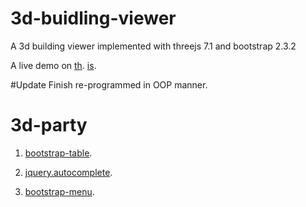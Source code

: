 # 3d-buidling-viewer
A 3d building viewer implemented with threejs 7.1 and bootstrap 2.3.2

A live demo on <a href="http://udear.tech/3d/">th</a>.
[is](http://dizzyeyes.github.io/3d-building-viewer).

#Update
Finish re-programmed in OOP manner.

# 3d-party
1. <a href="https://github.com/wenzhixin/bootstrap-table/">bootstrap-table</a>.

2. <a href="https://github.com/nswish/jQuery.AutoComplete">jquery.autocomplete</a>.

3. <a href="https://github.com/wenzhixin/bootstrap-menu">bootstrap-menu</a>.
